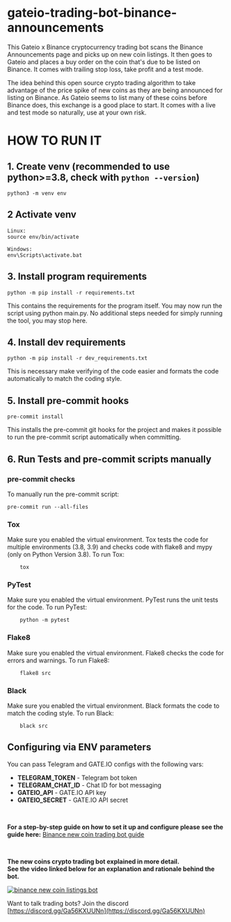 # gateio-trading-bot-binance-announcements
This Gateio x Binance cryptocurrency trading bot scans the Binance Announcements page and picks up on new coin listings.
It then goes to Gateio and places a buy order on the coin that's due to be listed on Binance.
It comes with trailing stop loss, take profit and a test mode.

The idea behind this open source crypto trading algorithm to take advantage of the price spike of new coins as they are being announced for listing on Binance.
As Gateio seems to list many of these coins before Binance does, this exchange is a good place to start.
It comes with a live and test mode so naturally, use at your own risk.

# HOW TO RUN IT
## 1. Create venv (recommended to use python>=3.8, check with `python --version`)

    python3 -m venv env

## 2 Activate venv

    Linux:
    source env/bin/activate

    Windows:
    env\Scripts\activate.bat

## 3. Install program requirements

    python -m pip install -r requirements.txt

This contains the requirements for the program itself. You may now run the script using python main.py. 
No additional steps needed for simply running the tool, you may stop here.

## 4. Install dev requirements

    python -m pip install -r dev_requirements.txt

This is necessary make verifying of the code easier and formats the code automatically to match the coding style.

## 5. Install pre-commit hooks

    pre-commit install

This installs the pre-commit git hooks for the project and makes it possible to run the pre-commit script automatically when committing.

## 6. Run Tests and pre-commit scripts manually
### pre-commit checks
To manually run the pre-commit script:

    pre-commit run --all-files

### Tox
Make sure you enabled the virtual environment.
Tox tests the code for multiple environments (3.8, 3.9) and checks code with flake8 and mypy (only on Python Version 3.8).
To run Tox:

        tox

### PyTest
Make sure you enabled the virtual environment.
PyTest runs the unit tests for the code.
To run PyTest:

        python -m pytest


### Flake8
Make sure you enabled the virtual environment.
Flake8 checks the code for errors and warnings.
To run Flake8:

        flake8 src

### Black
Make sure you enabled the virtual environment.
Black formats the code to match the coding style.
To run Black:

        black src

## Configuring via ENV parameters
You can pass Telegram and GATE.IO configs with the following vars:
- <b>TELEGRAM_TOKEN</b> - Telegram bot token
- <b>TELEGRAM_CHAT_ID</b> - Chat ID for bot messaging
- <b>GATEIO_API</b> - GATE.IO API key
- <b>GATEIO_SECRET</b> - GATE.IO API secret

<p>&nbsp;</p>

**For a step-by-step guide on how to set it up and configure please see the guide here:** [Binance new coin trading bot guide](https://www.cryptomaton.org/2021/10/17/a-binance-and-gate-io-crypto-trading-bot-for-new-coin-announcements//)


<p>&nbsp;</p>

**The new coins crypto trading bot explained in more detail.<br>
See the video linked below for an explanation and rationale behind the bot.**

[![binance new coin listings bot](https://img.youtube.com/vi/mIa9eQDhubs/0.jpg)](https://youtu.be/SsSgD0v16Kg)

Want to talk trading bots? Join the discord [https://discord.gg/Ga56KXUUNn](https://discord.gg/Ga56KXUUNn)
